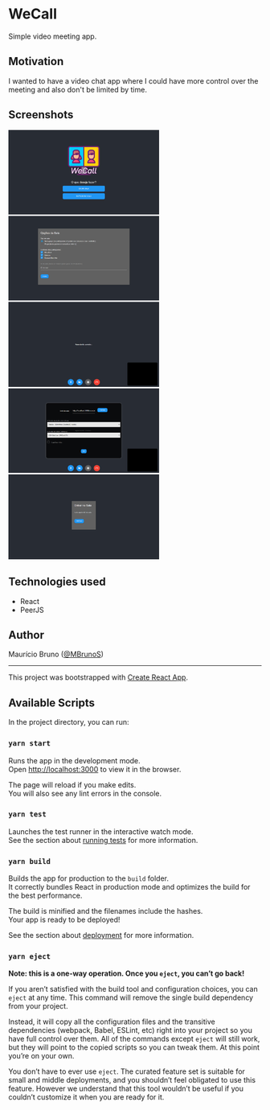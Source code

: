 # WeCall

Simple video meeting app.

## Motivation

I wanted to have a video chat app where I could have more control over the meeting and also don't be limited by time.

## Screenshots

<img src="screenshots/1-home.png" width="300" alt="Home Screen">
<img src="screenshots/2-creating-room.png" width="300" alt="Room Creation Screen">
<img src="screenshots/3-room.png" width="300" alt="Meeting Room Screen">
<img src="screenshots/4-room-settings.png" width="300" alt="Meeting Settings Screen">
<img src="screenshots/5-join-room.png" width="300" alt="Join Room Screen">

## Technologies used

- React
- PeerJS

## Author

Maurício Bruno ([@MBrunoS](https://github.com/MBrunoS))

---

This project was bootstrapped with [Create React App](https://github.com/facebook/create-react-app).

## Available Scripts

In the project directory, you can run:

### `yarn start`

Runs the app in the development mode.\
Open [http://localhost:3000](http://localhost:3000) to view it in the browser.

The page will reload if you make edits.\
You will also see any lint errors in the console.

### `yarn test`

Launches the test runner in the interactive watch mode.\
See the section about [running tests](https://facebook.github.io/create-react-app/docs/running-tests) for more information.

### `yarn build`

Builds the app for production to the `build` folder.\
It correctly bundles React in production mode and optimizes the build for the best performance.

The build is minified and the filenames include the hashes.\
Your app is ready to be deployed!

See the section about [deployment](https://facebook.github.io/create-react-app/docs/deployment) for more information.

### `yarn eject`

**Note: this is a one-way operation. Once you `eject`, you can’t go back!**

If you aren’t satisfied with the build tool and configuration choices, you can `eject` at any time. This command will remove the single build dependency from your project.

Instead, it will copy all the configuration files and the transitive dependencies (webpack, Babel, ESLint, etc) right into your project so you have full control over them. All of the commands except `eject` will still work, but they will point to the copied scripts so you can tweak them. At this point you’re on your own.

You don’t have to ever use `eject`. The curated feature set is suitable for small and middle deployments, and you shouldn’t feel obligated to use this feature. However we understand that this tool wouldn’t be useful if you couldn’t customize it when you are ready for it.
